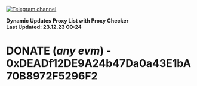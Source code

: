 [![Telegram channel](https://img.shields.io/endpoint?url=https://runkit.io/damiankrawczyk/telegram-badge/branches/master?url=https://t.me/n4z4v0d)](https://t.me/n4z4v0d) 

**Dynamic Updates Proxy List with Proxy Checker**  
**Last Updated: 23.12.23 00:24**

# DONATE (_any evm_) - 0xDEADf12DE9A24b47Da0a43E1bA70B8972F5296F2
